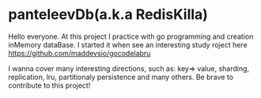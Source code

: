 # panteleevDb(a.k.a RedisKilla)

Hello everyone. At this project I practice with go programming and creation inMemory dataBase.
I started it when see an interesting study roject here https://github.com/maddevsio/gocodelabru

I wanna cover many interesting directions, such as: key=> value, sharding, replication, lru, partitionaly persistence and many others.
Be brave to contribute to this project!

 

 
